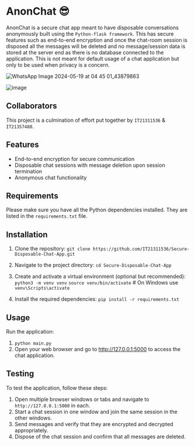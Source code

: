 # AnonChat 😎
AnonChat is a secure chat app meant to have disposable conversations anonymously built using the `Python-flask framework`. This has secure features such as end-to-end encryption and once the chat-room session is disposed all the messages will be deleted and no message/session data is stored at the server end as there is no database connected to the application. This is not meant for default usage of a chat application but only to be used when privacy is a concern.

![WhatsApp Image 2024-05-19 at 04 45 01_43879863](https://github.com/IT21311536/Secure-Disposable-Chat-App/assets/99274141/c423b560-a4fc-49f3-b2a8-f3dad3f60186)

![image](https://github.com/IT21311536/Secure-Disposable-Chat-App/assets/99274141/1e83644c-a144-4e67-a776-ea5bae4c2108)

## Collaborators
This project is a culmination of effort put together by `IT21311536` & `IT21357480`.

## Features

- End-to-end encryption for secure communication
- Disposable chat sessions with message deletion upon session termination
- Anonymous chat functionality

## Requirements

Please make sure you have all the Python dependencies installed. They are listed in the `requirements.txt` file.

## Installation

1. Clone the repository:
`git clone https://github.com/IT21311536/Secure-Disposable-Chat-App.git`

2. Navigate to the project directory:
`cd Secure-Disposable-Chat-App`

3. Create and activate a virtual environment (optional but recommended):
`python3 -m venv venv`
`source venv/bin/activate`  # On Windows use `venv\Scripts\activate`

4. Install the required dependencies:
`pip install -r requirements.txt`

## Usage

Run the application:
1. `python main.py`
2. Open your web browser and go to http://127.0.0.1:5000 to access the chat application.

## Testing
To test the application, follow these steps:

1. Open multiple browser windows or tabs and navigate to `http://127.0.0.1:5000` in each.
2. Start a chat session in one window and join the same session in the other windows.
3. Send messages and verify that they are encrypted and decrypted appropriately.
4. Dispose of the chat session and confirm that all messages are deleted.
